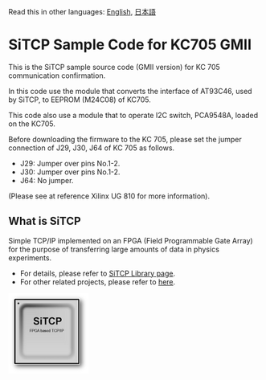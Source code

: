 Read this in other languages: [English](README.md), [日本語](README.ja.md)

# SiTCP Sample Code for KC705 GMII

This is the SiTCP sample source code (GMII version) for KC 705 communication confirmation.

In this code use the module that converts the interface of AT93C46, used by SiTCP, to EEPROM (M24C08) of KC705.

This code also use a module that to operate I2C switch, PCA9548A, loaded on the KC705.

Before downloading the firmware to the KC 705, please set the jumper connection of J29, J30, J64 of KC 705 as follows.

* J29: Jumper over pins No.1-2.
* J30: Jumper over pins No.1-2.
* J64: No jumper.

(Please see at reference Xilinx UG 810 for more information).


## What is SiTCP

Simple TCP/IP implemented on an FPGA (Field Programmable Gate Array) for the purpose of transferring large amounts of data in physics experiments.

* For details, please refer to [SiTCP Library page](https://www.bbtech.co.jp/en/products/sitcp-library/).
* For other related projects, please refer to [here](https://github.com/BeeBeansTechnologies).

![SiTCP](sitcp.png)
